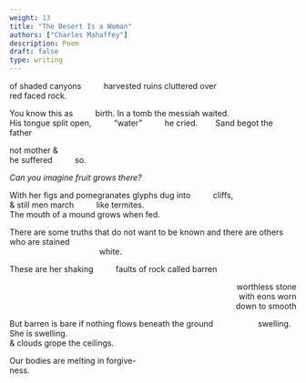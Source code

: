 ```yaml
---
weight: 13
title: "The Desert Is a Woman"
authors: ["Charles Mahaffey"]
description: Poem
draft: false
type: writing
---
```


of shaded canyons&nbsp;&nbsp;&nbsp;&nbsp;&nbsp;&nbsp;&nbsp;&nbsp;&nbsp;&nbsp;harvested ruins cluttered over  
red faced rock.

You know this as&nbsp;&nbsp;&nbsp;&nbsp;&nbsp;&nbsp;&nbsp;&nbsp;&nbsp;&nbsp;birth. In a tomb the messiah waited.  
His tongue split open,&nbsp;&nbsp;&nbsp;&nbsp;&nbsp;&nbsp;&nbsp;&nbsp;&nbsp;&nbsp;“water”&nbsp;&nbsp;&nbsp;&nbsp;&nbsp;&nbsp;&nbsp;&nbsp;&nbsp;&nbsp;he cried.&nbsp;&nbsp;&nbsp;&nbsp;&nbsp;&nbsp;&nbsp;&nbsp;Sand begot the father

not mother &  
he suffered&nbsp;&nbsp;&nbsp;&nbsp;&nbsp;&nbsp;&nbsp;&nbsp;&nbsp;&nbsp;so. 

*Can you imagine fruit grows there?*

With her figs and pomegranates glyphs dug into&nbsp;&nbsp;&nbsp;&nbsp;&nbsp;&nbsp;&nbsp;&nbsp;&nbsp;&nbsp;cliffs,  
& still men march&nbsp;&nbsp;&nbsp;&nbsp;&nbsp;&nbsp;&nbsp;&nbsp;&nbsp;&nbsp;like termites.	  
The mouth of a mound grows when fed. 


There  are  some  truths  that  do  not  want  to  be  known  and  there  are  others  who  are  stained  
&nbsp;&nbsp;&nbsp;&nbsp;&nbsp;&nbsp;&nbsp;&nbsp;&nbsp;&nbsp;&nbsp;&nbsp;&nbsp;&nbsp;&nbsp;&nbsp;&nbsp;&nbsp;&nbsp;&nbsp;&nbsp;&nbsp;&nbsp;&nbsp;&nbsp;&nbsp;&nbsp;&nbsp;&nbsp;&nbsp;&nbsp;&nbsp;&nbsp;&nbsp;&nbsp;&nbsp;&nbsp;&nbsp;&nbsp;&nbsp;white.


These are her shaking&nbsp;&nbsp;&nbsp;&nbsp;&nbsp;&nbsp;&nbsp;&nbsp;&nbsp;&nbsp;faults of rock called barren
<p style="text-align: right; margin: 0;">worthless stone</p>
<p style="text-align: right; margin: 0;">with eons worn</p>
<p style="text-align: right; margin-top: 0;">down to smooth</p>

But barren is bare if nothing flows beneath the ground&nbsp;&nbsp;&nbsp;&nbsp;&nbsp;&nbsp;&nbsp;&nbsp;&nbsp;&nbsp;&nbsp;&nbsp;&nbsp;&nbsp;&nbsp;&nbsp;&nbsp;&nbsp;&nbsp;&nbsp;swelling.  
She is swelling.  
& clouds grope the ceilings.

Our bodies are melting in forgive-  
ness.



